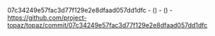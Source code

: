 07c34249e57fac3d77f129e2e8dfaad057dd1dfc -  () -  () - https://github.com/project-topaz/topaz/commit/07c34249e57fac3d77f129e2e8dfaad057dd1dfc
